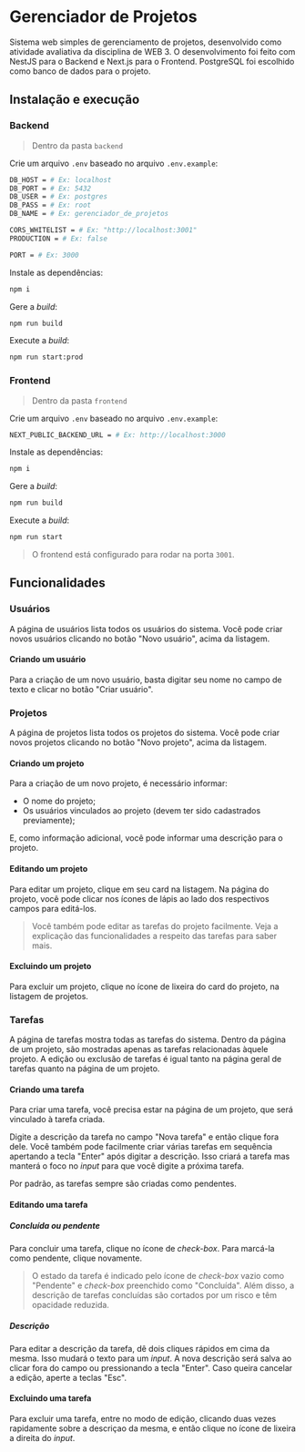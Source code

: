 # Gerenciador de Projetos

Sistema web simples de gerenciamento de projetos, desenvolvido como atividade avaliativa da disciplina de WEB 3. O desenvolvimento foi feito com NestJS para o Backend e Next.js para o Frontend. PostgreSQL foi escolhido como banco de dados para o projeto.

## Instalação e execução

### Backend

> Dentro da pasta `backend`

Crie um arquivo `.env` baseado no arquivo `.env.example`:

```sh
DB_HOST = # Ex: localhost
DB_PORT = # Ex: 5432
DB_USER = # Ex: postgres
DB_PASS = # Ex: root
DB_NAME = # Ex: gerenciador_de_projetos

CORS_WHITELIST = # Ex: "http://localhost:3001"
PRODUCTION = # Ex: false

PORT = # Ex: 3000
```

Instale as dependências:

```sh
npm i
```

Gere a <i>build</i>:

```sh
npm run build
```

Execute a <i>build</i>:

```sh
npm run start:prod
```

### Frontend

> Dentro da pasta `frontend`

Crie um arquivo `.env` baseado no arquivo `.env.example`:

```sh
NEXT_PUBLIC_BACKEND_URL = # Ex: http://localhost:3000
```

Instale as dependências:

```sh
npm i
```

Gere a <i>build</i>:

```sh
npm run build
```

Execute a <i>build</i>:

```sh
npm run start
```

> O frontend está configurado para rodar na porta `3001`.

## Funcionalidades

### Usuários

A página de usuários lista todos os usuários do sistema. Você pode criar novos usuários clicando no botão "Novo usuário", acima da listagem.

#### Criando um usuário

Para a criação de um novo usuário, basta digitar seu nome no campo de texto e clicar no botão "Criar usuário".

### Projetos

A página de projetos lista todos os projetos do sistema. Você pode criar novos projetos clicando no botão "Novo projeto", acima da listagem.

#### Criando um projeto

Para a criação de um novo projeto, é necessário informar:

- O nome do projeto;
- Os usuários vinculados ao projeto (devem ter sido cadastrados previamente);

E, como informação adicional, você pode informar uma descrição para o projeto.

#### Editando um projeto

Para editar um projeto, clique em seu card na listagem. Na página do projeto, você pode clicar nos ícones de lápis ao lado dos respectivos campos para editá-los.

> Você também pode editar as tarefas do projeto facilmente. Veja a explicação das funcionalidades a respeito das tarefas para saber mais.

#### Excluindo um projeto

Para excluir um projeto, clique no ícone de lixeira do card do projeto, na listagem de projetos.

### Tarefas

A página de tarefas mostra todas as tarefas do sistema. Dentro da página de um projeto, são mostradas apenas as tarefas relacionadas àquele projeto. A edição ou exclusão de tarefas é igual tanto na página geral de tarefas quanto na página de um projeto.

#### Criando uma tarefa

Para criar uma tarefa, você precisa estar na página de um projeto, que será vinculado à tarefa criada.

Digite a descrição da tarefa no campo "Nova tarefa" e então clique fora dele. Você também pode facilmente criar várias tarefas em sequência apertando a tecla "Enter" após digitar a descrição. Isso criará a tarefa mas manterá o foco no <i>input</i> para que você digite a próxima tarefa.

Por padrão, as tarefas sempre são criadas como pendentes.

#### Editando uma tarefa

##### Concluída ou pendente

Para concluir uma tarefa, clique no ícone de <i>check-box</i>. Para marcá-la como pendente, clique novamente.

> O estado da tarefa é indicado pelo ícone de <i>check-box</i> vazio como "Pendente" e <i>check-box</i> preenchido como "Concluída". Além disso, a descrição de tarefas concluídas são cortados por um risco e têm opacidade reduzida.

##### Descrição

Para editar a descrição da tarefa, dê dois cliques rápidos em cima da mesma. Isso mudará o texto para um <i>input</i>. A nova descrição será salva ao clicar fora do campo ou pressionando a tecla "Enter". Caso queira cancelar a edição, aperte a teclas "Esc".

#### Excluindo uma tarefa

Para excluir uma tarefa, entre no modo de edição, clicando duas vezes rapidamente sobre a descriçao da mesma, e então clique no ícone de lixeira a direita do <i>input</i>.
